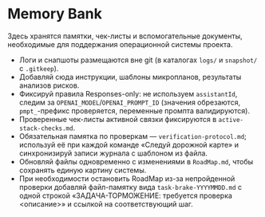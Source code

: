 # Memory Bank

Здесь хранятся памятки, чек-листы и вспомогательные документы, необходимые для поддержания операционной системы проекта.

- Логи и снапшоты размещаются вне git (в каталогах `logs/` и `snapshot/` с `.gitkeep`).
- Добавляй сюда инструкции, шаблоны микропланов, результаты анализов рисков.
- Фиксируй правила Responses-only: не используем `assistantId`, следим за `OPENAI_MODEL`/`OPENAI_PROMPT_ID` (значения обрезаются, `pmpt_`-префикс проверяется, переменные промпта валидируются).
- Проверенные чек-листы активной связки фиксируются в `active-stack-checks.md`.
- Обязательная памятка по проверкам — `verification-protocol.md`; используй её при каждой команде «Следуй дорожной карте» и синхронизируй записи журнала с шаблоном из файла.
- Обновляй файлы одновременно с изменениями в `RoadMap.md`, чтобы сохранять единую картину системы.
- При необходимости остановить RoadMap из-за непройденной проверки добавляй файл-памятку вида `task-brake-YYYYMMDD.md` с одной строкой «ЗАДАЧА-ТОРМОЖЕНИЕ: требуется проверка <описание>» и ссылкой на соответствующий шаг.
